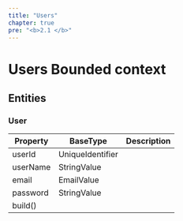 ```yaml
---
title: "Users"
chapter: true
pre: "<b>2.1 </b>"
---
```


# Users Bounded context

## Entities

### User

|Property|BaseType|Description
|---|---|---
|userId|UniqueIdentifier|
|userName|StringValue|
|email|EmailValue|
|password|StringValue|
|build()|||
